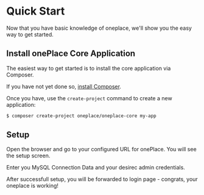 # Quick Start

Now that you have basic knowledge of oneplace, we'll show you the easy way to get started.

## Install onePlace Core Application

The easiest way to get started is to install the core application via
Composer.

If you have not yet done so, [install Composer](https://getcomposer.org/doc/00-intro.md#installation-linux-unix-osx).

Once you have, use the `create-project` command to create a new application:

```bash
$ composer create-project oneplace/oneplace-core my-app
```

## Setup
Open the browser and go to your configured URL for onePlace.
You will see the setup screen.

Enter you MySQL Connection Data and your desirec admin credentials. 

After successfull setup, you will be forwarded to login page - congrats, your oneplace is working!